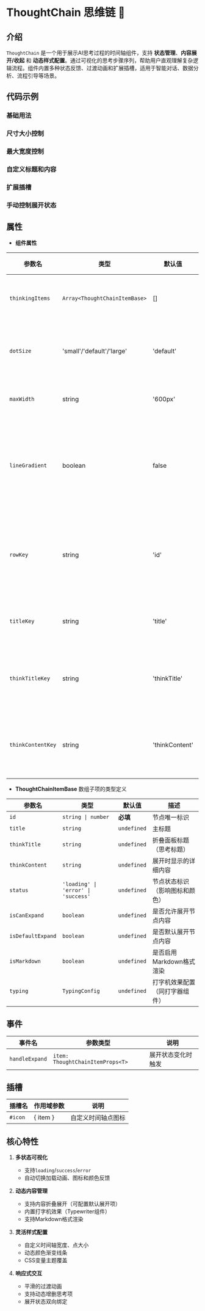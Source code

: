 # ThoughtChain 思维链 🔗

## 介绍

`ThoughtChain` 是一个用于展示AI思考过程的时间轴组件，支持 **状态管理**、**内容展开/收起** 和 **动态样式配置**。通过可视化的思考步骤序列，帮助用户直观理解复杂逻辑流程。组件内置多种状态反馈、过渡动画和扩展插槽，适用于智能对话、数据分析、流程引导等场景。

## 代码示例

### 基础用法

<demo src="./demos/base.vue"></demo>

### 尺寸大小控制

<demo src="./demos/dot-size.vue"></demo>

### 最大宽度控制

<demo src="./demos/max-width.vue"></demo>

### 自定义标题和内容

<demo src="./demos/key-label.vue"></demo>

### 扩展插槽

<demo src="./demos/solt.vue"></demo>

### 手动控制展开状态

<demo src="./demos/handle-expand.vue"></demo>

<!-- <demo src="./demos/status-key-test.vue"></demo> -->

## 属性

- **组件属性**

| 参数名            | 类型                          | 默认值         | 描述                 |
| ----------------- | ----------------------------- | -------------- | -------------------- |
| `thinkingItems`   | `Array<ThoughtChainItemBase>` | []             | 思考项数组           |
| `dotSize`         | 'small'/'default'/'large'     | 'default'      | 时间轴点大小         |
| `maxWidth`        | string                        | '600px'        | 最大宽度             |
| `lineGradient`    | boolean                       | false          | 是否启用线条颜色渐变 |
| `rowKey`          | string                        | 'id'           | 数据项唯一标识字段   |
| `titleKey`        | string                        | 'title'        | 标题字段名           |
| `thinkTitleKey`   | string                        | 'thinkTitle'   | 思考标题字段名       |
| `thinkContentKey` | string                        | 'thinkContent' | 思考内容字段名       |

- **ThoughtChainItemBase** 数组子项的类型定义

| 参数名            | 类型                                | 默认值      | 描述                           |
| ----------------- | ----------------------------------- | ----------- | ------------------------------ |
| `id`              | `string \| number`                  | **必填**    | 节点唯一标识                   |
| `title`           | `string`                            | `undefined` | 主标题                         |
| `thinkTitle`      | `string`                            | `undefined` | 折叠面板标题（思考标题）       |
| `thinkContent`    | `string`                            | `undefined` | 展开时显示的详细内容           |
| `status`          | `'loading' \| 'error' \| 'success'` | `undefined` | 节点状态标识（影响图标和颜色） |
| `isCanExpand`     | `boolean`                           | `undefined` | 是否允许展开节点内容           |
| `isDefaultExpand` | `boolean`                           | `undefined` | 是否默认展开节点内容           |
| `isMarkdown`      | `boolean`                           | `undefined` | 是否启用Markdown格式渲染       |
| `typing`          | `TypingConfig`                      | `undefined` | 打字机效果配置（同打字器组件） |

## 事件

| 事件名         | 参数类型                         | 说明               |
| -------------- | -------------------------------- | ------------------ |
| `handleExpand` | `item: ThoughtChainItemProps<T>` | 展开状态变化时触发 |

## 插槽

| 插槽名  | 作用域参数 | 说明               |
| ------- | ---------- | ------------------ |
| `#icon` | \{ item \} | 自定义时间轴点图标 |

## 核心特性

1. **多状态可视化**
   - 支持`loading`/`success`/`error`
   - 自动切换加载动画、图标和颜色反馈

2. **动态内容管理**
   - 支持内容折叠展开（可配置默认展开项）
   - 内置打字机效果（Typewriter组件）
   - 支持Markdown格式渲染

3. **灵活样式配置**
   - 自定义时间轴宽度、点大小
   - 动态颜色渐变线条
   - CSS变量主题覆盖

4. **响应式交互**
   - 平滑的过渡动画
   - 支持动态增删思考项
   - 展开状态双向绑定
